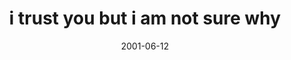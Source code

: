 ---
layout: base.njk
title : 'i trust you but i am not sure why' 
view_title : 'i trust you but i am not sure why' 
year : '2001' 
date : '2001-06-12' 
img_file : '/drawing/butnotwhy.png' 
html_file : 'butnotwhy' 
next_html : 'mycomputer.html' 
year_order : '102' 
permalink : "title/{{html_file}}.html"
---